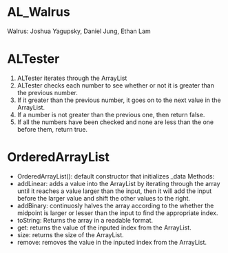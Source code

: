 # AL_Walrus

Walrus:
Joshua Yagupsky, Daniel Jung, Ethan Lam

# ALTester
1. ALTester iterates through the ArrayList
2. ALTester checks each number to see whether or not it is greater than the previous number.
3. If it greater than the previous number, it goes on to the next value in the ArrayList.
4. If a number is not greater than the previous one, then return false.
5. If all the numbers have been checked and none are less than the one before them, return true.

# OrderedArrayList
* OrderedArrayList(): default constructor that initializes _data
Methods: 
* addLinear: adds a value into the ArrayList by iterating through the array until it reaches a value larger than the input, then it will add the input before the larger value and shift the other values to the right.
* addBinary: continuosly halves the array according to the whether the midpoint is larger or lesser than the input to find the appropriate index. 
* toString: Returns the array in a readable format.
* get: returns the value of the inputed index from the ArrayList.
* size: returns the size of the ArrayList.
* remove: removes the value in the inputed index from the ArrayList.




